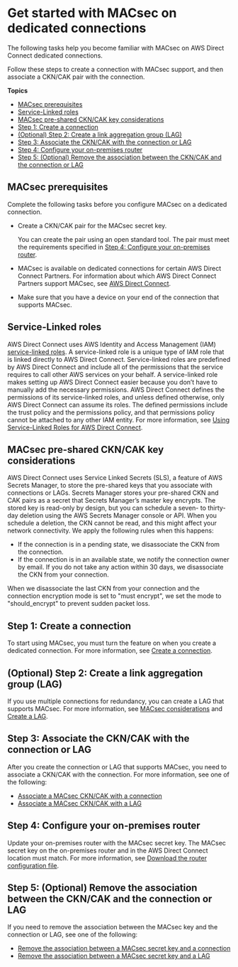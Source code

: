 # Get started with MACsec on dedicated connections<a name="direct-connect-mac-sec-getting-started"></a>

The following tasks help you become familiar with MACsec on AWS Direct Connect dedicated connections\.

Follow these steps to create a connection with MACsec support, and then associate a CKN/CAK pair with the connection\.

**Topics**
+ [MACsec prerequisites](#mac-sec-prerequisites)
+ [Service\-Linked roles](#mac-sec-service-linked-roles)
+ [MACsec pre\-shared CKN/CAK key considerations](#mac-sec-key-consideration)
+ [Step 1: Create a connection](#step-create-connection)
+ [\(Optional\) Step 2: Create a link aggregation group \(LAG\)](#step-create-lag)
+ [Step 3: Associate the CKN/CAK with the connection or LAG](#step-associate-key)
+ [Step 4: Configure your on\-premises router](#associate-key-router)
+ [Step 5: \(Optional\) Remove the association between the CKN/CAK and the connection or LAG](#step-disassociate-key)

## MACsec prerequisites<a name="mac-sec-prerequisites"></a>

Complete the following tasks before you configure MACsec on a dedicated connection\.
+ Create a CKN/CAK pair for the MACsec secret key\.

  You can create the pair using an open standard tool\. The pair must meet the requirements specified in [Step 4: Configure your on\-premises router](#associate-key-router)\.
+ MACsec is available on dedicated connections for certain AWS Direct Connect Partners\. For information about which AWS Direct Connect Partners support MACsec, see [AWS Direct Connect](https://aws.amazon.com/directconnect/?nc=sn&loc=0)\.
+ Make sure that you have a device on your end of the connection that supports MACsec\.

## Service\-Linked roles<a name="mac-sec-service-linked-roles"></a>

AWS Direct Connect uses AWS Identity and Access Management \(IAM\)[ service\-linked roles](https://docs.aws.amazon.com/IAM/latest/UserGuide/id_roles_terms-and-concepts.html#iam-term-service-linked-role)\. A service\-linked role is a unique type of IAM role that is linked directly to AWS Direct Connect\. Service\-linked roles are predefined by AWS Direct Connect and include all of the permissions that the service requires to call other AWS services on your behalf\. A service\-linked role makes setting up AWS Direct Connect easier because you don’t have to manually add the necessary permissions\. AWS Direct Connect defines the permissions of its service\-linked roles, and unless defined otherwise, only AWS Direct Connect can assume its roles\. The defined permissions include the trust policy and the permissions policy, and that permissions policy cannot be attached to any other IAM entity\. For more information, see [Using Service\-Linked Roles for AWS Direct Connect](using-service-linked-roles.md)\.

## MACsec pre\-shared CKN/CAK key considerations<a name="mac-sec-key-consideration"></a>

AWS Direct Connect uses Service Linked Secrets \(SLS\), a feature of AWS Secrets Manager, to store the pre\-shared keys that you associate with connections or LAGs\. Secrets Manager stores your pre\-shared CKN and CAK pairs as a secret that Secrets Manager’s master key encrypts\. The stored key is read\-only by design, but you can schedule a seven\- to thirty\-day deletion using the AWS Secrets Manager console or API\. When you schedule a deletion, the CKN cannot be read, and this might affect your network connectivity\. We apply the following rules when this happens:
+ If the connection is in a pending state, we disassociate the CKN from the connection\.
+ If the connection is in an available state, we notify the connection owner by email\. If you do not take any action within 30 days, we disassociate the CKN from your connection\.

When we disassociate the last CKN from your connection and the connection encryption mode is set to "must encrypt", we set the mode to "should\_encrypt" to prevent sudden packet loss\.

## Step 1: Create a connection<a name="step-create-connection"></a>

 To start using MACsec, you must turn the feature on when you create a dedicated connection\. For more information, see [Create a connection](create-connection.md)\.

## \(Optional\) Step 2: Create a link aggregation group \(LAG\)<a name="step-create-lag"></a>

 If you use multiple connections for redundancy, you can create a LAG that supports MACsec\. For more information, see [MACsec considerations](lags.md#lag-macsec-considerations) and [Create a LAG](create-lag.md)\.

## Step 3: Associate the CKN/CAK with the connection or LAG<a name="step-associate-key"></a>

After you create the connection or LAG that supports MACsec, you need to associate a CKN/CAK with the connection\. For more information, see one of the following:
+ [Associate a MACsec CKN/CAK with a connection](associate-key-connection.md)
+ [Associate a MACsec CKN/CAK with a LAG](associate-key-lag.md)

## Step 4: Configure your on\-premises router<a name="associate-key-router"></a>

Update your on\-premises router with the MACsec secret key\. The MACsec secret key on the on\-premises router and in the AWS Direct Connect location must match\. For more information, see [Download the router configuration file](create-vif.md#vif-router-config)\.

## Step 5: \(Optional\) Remove the association between the CKN/CAK and the connection or LAG<a name="step-disassociate-key"></a>

If you need to remove the association between the MACsec key and the connection or LAG, see one of the following:
+ [Remove the association between a MACsec secret key and a connection](disassociate-key-connection.md)
+ [Remove the association between a MACsec secret key and a LAG](disassociate-key-lag.md)
